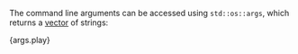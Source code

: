 The command line arguments can be accessed using `std::os::args`, which returns
a [vector](http://static.rust-lang.org/doc/master/std/vec/index.html) of strings:

{args.play}

